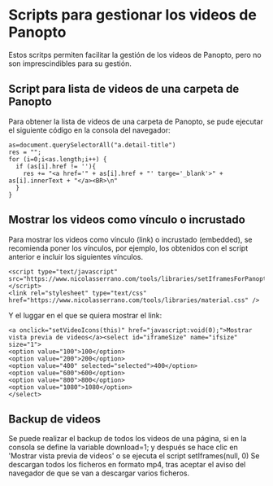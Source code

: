 # Scripts para gestionar los videos de Panopto

Estos scritps permiten facilitar la gestión de los videos de Panopto, pero no son imprescindibles para su gestión.

## Script para lista de videos de una carpeta de Panopto
Para obtener la lista de videos de una carpeta de Panopto, se pude ejecutar el siguiente código en la consola del navegador:

```
as=document.querySelectorAll("a.detail-title")
res = "";
for (i=0;i<as.length;i++) {
  if (as[i].href != ''){
    res += "<a href='" + as[i].href + "' targe='_blank'>" + as[i].innerText + "</a><BR>\n"
  }
}
```

## Mostrar los videos como vínculo o incrustado
Para mostrar los videos como vínculo (link) o incrustado (embedded), se recomienda poner los vínculos, por ejemplo,
los obtenidos con el script anterior e incluir los siguientes vínculos.

```
<script type="text/javascript" src="https://www.nicolasserrano.com/tools/libraries/setIframesForPanopto.js"></script>
<link rel="stylesheet" type="text/css" href="https://www.nicolasserrano.com/tools/libraries/material.css" />
```

Y el luggar en el que se quiera mostrar el link:
```
<a onclick="setVideoIcons(this)" href="javascript:void(0);">Mostrar vista previa de videos</a><select id="iframeSize" name="ifsize" size="1">
<option value="100">100</option>
<option value="200">200</option>
<option value="400" selected="selected">400</option>
<option value="600">600</option>
<option value="800">800</option>
<option value="1080">1080</option>
</select>
```

## Backup de videos
Se puede realizar el backup de todos los videos de una página, si en la consola 
se define la variable download=1; y después se hace clic en 'Mostrar vista previa de videos' o se ejecuta el script setIframes(null, 0)
Se descargan todos los ficheros en formato mp4, tras aceptar el aviso del navegador de que se van a descargar varios ficheros.
